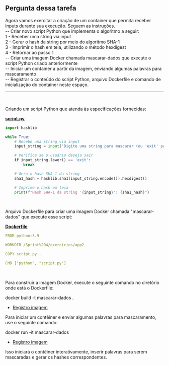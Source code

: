 ## Pergunta dessa tarefa
Agora vamos exercitar a criação de um container que permita receber inputs durante sua execução. Seguem as instruções.  
-- Criar novo script Python que implementa o algoritmo a seguir:  
1 - Receber uma string via input  
2 - Gerar o hash  da string por meio do algoritmo SHA-1  
3 - Imprimir o hash em tela, utilizando o método hexdigest  
4 - Retornar ao passo 1  
-- Criar uma imagem Docker chamada mascarar-dados que execute o script Python criado anteriormente  
--  Iniciar um container a partir da imagem, enviando algumas palavras para mascaramento  
-- Registrar o conteúdo do script Python, arquivo Dockerfile e comando de inicialização do container neste espaço.  

---
<br>

Criando um script Python que atenda às especificações fornecidas: 

**[script.py](app2/script.py)**  

``` python
import hashlib

while True:
    # Recebe uma string via input
    input_string = input("Digite uma string para mascarar (ou 'exit' para sair): ")

    # Verifica se o usuário deseja sair
    if input_string.lower() == 'exit':
        break

    # Gera o hash SHA-1 da string
    sha1_hash = hashlib.sha1(input_string.encode()).hexdigest()

    # Imprime o hash em tela
    print(f"Hash SHA-1 da string '{input_string}': {sha1_hash}")

```

<br>

Arquivo Dockerfile para criar uma imagem Docker chamada "mascarar-dados" que execute esse script:  

**[Dockerfile](app2/Dockerfile)**

``` Yaml
FROM python:3.9

WORKDIR /Sprint%204/exercicios/app2

COPY script.py .

CMD ["python", "script.py"]
```

<br>

Para construir a imagem Docker, execute o seguinte comando no diretório onde está o Dockerfile:

docker build -t mascarar-dados .

- [Registro imagem](docker-build-marcarar.png)

Para iniciar um contêiner e enviar algumas palavras para mascaramento, use o seguinte comando:

docker run -it mascarar-dados

- [Registro imagem](docker-run-mascarar.png)

Isso iniciará o contêiner interativamente, inserir palavras para serem mascaradas e gerar os hashes correspondentes.